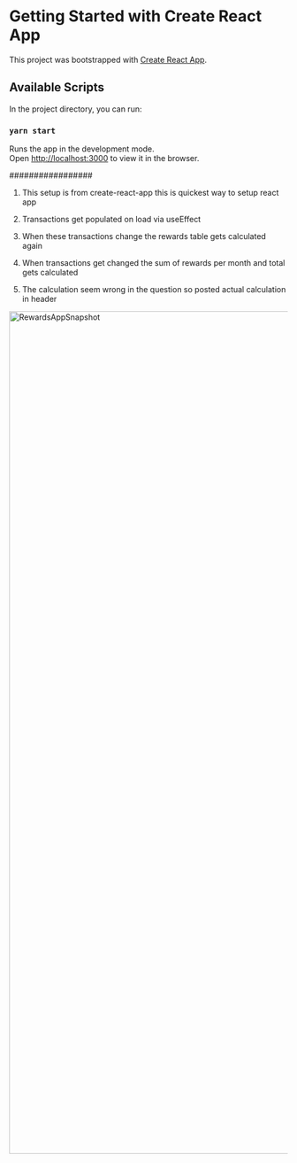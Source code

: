 # Getting Started with Create React App

This project was bootstrapped with [Create React App](https://github.com/facebook/create-react-app).

## Available Scripts

In the project directory, you can run:

### `yarn start`

Runs the app in the development mode.\
Open [http://localhost:3000](http://localhost:3000) to view it in the browser.


#################

1. This setup is from create-react-app this is quickest way to setup react app

2. Transactions get populated on load via useEffect

2. When these transactions change the rewards table gets calculated again

3. When transactions get changed the sum of rewards per month and total gets calculated

4. The calculation seem wrong in the question so posted actual calculation in header

<img width="1522" alt="RewardsAppSnapshot" src="https://user-images.githubusercontent.com/6047374/124223853-838d6080-dad2-11eb-9ead-8a8fd720a451.png">

